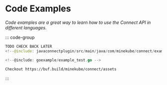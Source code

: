 # Code Examples

_Code examples are a great way to learn how to use the Connect API in different languages._

::: code-group

[//]: # (TODO move docs to connect-java and include java examples here)

```java [Connect Plugin <VPBadge>Java</VPBadge>]
TODO CHECK BACK LATER
<!--@include: javaconnectplugin/src/main/java/com/minekube/connect/example/ExamplePlugin.java -->
```

```go [Buf Remote Package <VPBadge>Golang</VPBadge>]
<!--@include: goexample/example_test.go -->
```

```md [Other languages]
Checkout https://buf.build/minekube/connect/assets 
```

:::
